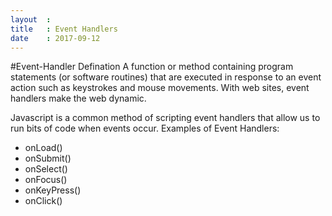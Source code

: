 ```yaml
---
layout  :
title   : Event Handlers
date    : 2017-09-12
---
```


#Event-Handler Defination
A function or method containing program statements (or software routines) that are executed in response to an event action such as keystrokes and mouse movements. With web sites, event handlers make the web dynamic.

Javascript is a common method of scripting event handlers that allow us to run bits of code when events occur.
Examples of Event Handlers:
- onLoad()
- onSubmit()
- onSelect()
- onFocus()
- onKeyPress()
- onClick()